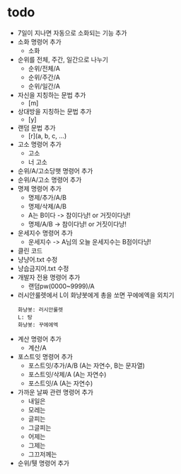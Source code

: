 # todo
- 7일이 지나면 자동으로 소화되는 기능 추가
- 소화 명령어 추가
  - 소화
- 순위를 전체, 주간, 일간으로 나누기
  - 순위/전체/A
  - 순위/주간/A
  - 순위/일간/A
- 자신을 지칭하는 문법 추가
  - [m]
- 상대방을 지칭하는 문법 추가
  - [y]
- 랜덤 문법 추가
  - [r]\(a, b, c, ...\)
- 고소 명령어 추가
  - 고소
  - 너 고소
- 순위/A/고소당햇 명령어 추가
- 순위/A/고소 명령어 추가
- 명제 명령어 추가
  - 명제/추가/A/B
  - 명제/삭제/A/B
  - A는 B이다 -> 참이다냥! or 거짓이다냥!
  - 명제/A/B -> 참이다냥! or 거짓이다냥!
- 운세지수 명령어 추가
  - 운세지수 -> A님의 오늘 운세지수는 B점이다냥!
- 클린 코드
- 냥냥어.txt 수정
- 냥습금지어.txt 수정
- 개발자 전용 명령어 추가
  - 랜덤pw(0000~9999)/A
- 러시안룰렛에서 L이 화냥봇에게 총을 쏘면 꾸에에엑을 외치기
  ```
  화냥봇: 러시안룰렛
  L: 탕
  화냥봇: 꾸에에엑
  ```
- 계산 명령어 추가
  - 계산/A
- 포스트잇 명령어 추가
  - 포스트잇/추가/A/B (A는 자연수, B는 문자열)
  - 포스트잇/삭제/A (A는 자연수)
  - 포스트잇/A (A는 자연수)
- 가까운 날짜 관련 명령어 추가
  - 내일은
  - 모레는
  - 글피는
  - 그글피는
  - 어제는
  - 그제는
  - 그끄저께는
- 순위/퉷 명령어 추가
